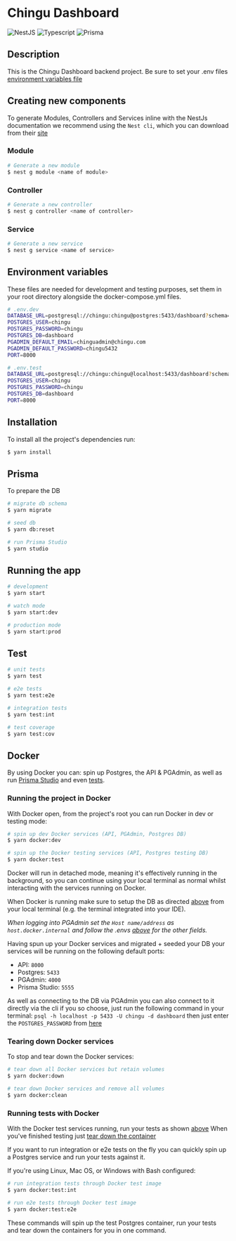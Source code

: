 # Chingu Dashboard
  <!--[![Backers on Open Collective](https://opencollective.com/nest/backers/badge.svg)](https://opencollective.com/nest#backer)
  [![Sponsors on Open Collective](https://opencollective.com/nest/sponsors/badge.svg)](https://opencollective.com/nest#sponsor)-->
  ![NestJS](https://img.shields.io/badge/nestjs-E0234E?style=for-the-badge&logo=nestjs&logoColor=white)
  ![Typescript](https://img.shields.io/badge/TypeScript-007ACC?style=for-the-badge&logo=typescript&logoColor=white)
  ![Prisma](https://img.shields.io/badge/Prisma-3982CE?style=for-the-badge&logo=Prisma&logoColor=white)

## Description

This is the Chingu Dashboard backend project. Be sure to set your .env files [environment variables file](#envfiles)

## Creating new components

To generate Modules, Controllers and Services inline with the NestJs documentation we recommend using the `Nest cli`, which you can download from their [site](https://docs.nestjs.com/cli/overview)

### Module

```bash
# Generate a new module
$ nest g module <name of module>
```

### Controller

```bash
# Generate a new controller
$ nest g controller <name of controller>
```

### Service

```bash
# Generate a new service
$ nest g service <name of service>
```

## 

## <a name="envfiles">Environment variables</a>
These files are needed for development and testing purposes, set them in your root directory alongside the docker-compose.yml files.

```bash
# .env.dev
DATABASE_URL=postgresql://chingu:chingu@postgres:5433/dashboard?schema=public
POSTGRES_USER=chingu
POSTGRES_PASSWORD=chingu
POSTGRES_DB=dashboard
PGADMIN_DEFAULT_EMAIL=chinguadmin@chingu.com
PGADMIN_DEFAULT_PASSWORD=chingu5432
PORT=8000

# .env.test
DATABASE_URL=postgresql://chingu:chingu@localhost:5433/dashboard?schema=public
POSTGRES_USER=chingu
POSTGRES_PASSWORD=chingu
POSTGRES_DB=dashboard
PORT=8000
```

## Installation

To install all the project's dependencies run:

```bash
$ yarn install
```


## <a name="prismaStudio">Prisma</a>

To prepare the DB
```bash
# migrate db schema
$ yarn migrate

# seed db
$ yarn db:reset

# run Prisma Studio
$ yarn studio
```

## Running the app

```bash
# development
$ yarn start

# watch mode
$ yarn start:dev

# production mode
$ yarn start:prod
```

## Test<a name="tests"></a>

```bash
# unit tests
$ yarn test

# e2e tests
$ yarn test:e2e

# integration tests
$ yarn test:int

# test coverage
$ yarn test:cov
```

## Docker 

By using Docker you can: spin up Postgres, the API & PGAdmin, as well as run [Prisma Studio](#prismaStudio) and even [tests](#dockerTests).

### Running the project in Docker

With Docker open, from the project's root you can run Docker in dev or testing mode: 

```bash
# spin up dev Docker services (API, PGAdmin, Postgres DB)
$ yarn docker:dev

# spin up the Docker testing services (API, Postgres testing DB)
$ yarn docker:test
```
Docker will run in detached mode, meaning it's effectively running in the background, so you can continue using your local terminal as normal whilst interacting with the services running on Docker.

When Docker is running make sure to setup the DB as directed [above](#prismaStudio) from your local terminal (e.g. the terminal integrated into your IDE).

*When logging into PGAdmin set the `Host name/address` as `host.docker.internal` and follow the .envs [above](#envfiles) for the other fields.*

Having spun up your Docker services and migrated + seeded your DB your services will be running on the following default ports:

- API: `8000`
- Postgres: `5433`
- PGAdmin: `4000`
- Prisma Studio: `5555`

As well as connecting to the DB via PGAdmin you can also connect to it directly via the cli if you so choose, just run the following command in your terminal: `psql -h localhost -p 5433 -U chingu -d dashboard` then just enter the `POSTGRES_PASSWORD` from [here](#envfiles) 

### <a name="tearDown">Tearing down Docker services<a/>

To stop and tear down the Docker services:
```bash
# tear down all Docker services but retain volumes
$ yarn docker:down

# tear down Docker services and remove all volumes
$ yarn docker:clean
```

### <a name="dockerTests"></a> Running tests with Docker

With the Docker test services running, run your tests as shown [above](#tests)
When you've finished testing just [tear down the container](#tearDown)

If you want to run integration or e2e tests on the fly you can quickly spin up a Postgres service and run your tests against it. 

If you're using Linux, Mac OS, or Windows with Bash configured:

```bash
# run integration tests through Docker test image
$ yarn docker:test:int

# run e2e tests through Docker test image
$ yarn docker:test:e2e
```

These commands will spin up the test Postgres container, run your tests and tear down the containers for you in one command.
